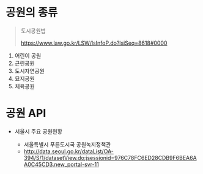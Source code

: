 # 공원의 종류

> 도시공원법
>
> https://www.law.go.kr/LSW/lsInfoP.do?lsiSeq=8618#0000

1. 어린이 공원
2. 근린공원
3. 도시자연공원
4. 묘지공원
5. 체육공원

# 공원 API

- 서울시 주요 공원현황

  - 서울특별시 푸른도시국 공원녹지정책관
  - http://data.seoul.go.kr/dataList/OA-394/S/1/datasetView.do;jsessionid=976C78FC6ED28CDB9F6BEA6AA0C45CD3.new_portal-svr-11

  